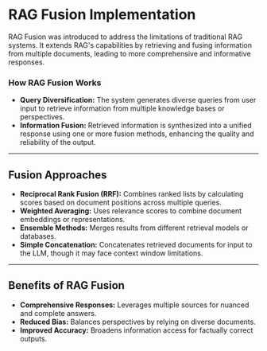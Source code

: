 # RAG Fusion Implementation
RAG Fusion was introduced to address the limitations of traditional RAG systems. It extends RAG's capabilities by retrieving and fusing information from multiple documents, leading to more comprehensive and informative responses.

### **How RAG Fusion Works**
- **Query Diversification:** The system generates diverse queries from user input to retrieve information from multiple knowledge bases or perspectives.
- **Information Fusion:** Retrieved information is synthesized into a unified response using one or more fusion methods, enhancing the quality and reliability of the output.

---

## Fusion Approaches
- **Reciprocal Rank Fusion (RRF):** Combines ranked lists by calculating scores based on document positions across multiple queries.
- **Weighted Averaging:** Uses relevance scores to combine document embeddings or representations.
- **Ensemble Methods:** Merges results from different retrieval models or databases.
- **Simple Concatenation:** Concatenates retrieved documents for input to the LLM, though it may face context window limitations.
  
---

## Benefits of RAG Fusion
- **Comprehensive Responses:** Leverages multiple sources for nuanced and complete answers.
- **Reduced Bias:** Balances perspectives by relying on diverse documents.
- **Improved Accuracy:** Broadens information access for factually correct outputs.
